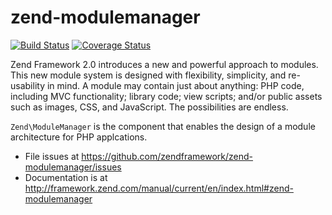# zend-modulemanager

[![Build Status](https://secure.travis-ci.org/zendframework/zend-modulemanager.svg?branch=master)](https://secure.travis-ci.org/zendframework/zend-modulemanager)
[![Coverage Status](https://coveralls.io/repos/zendframework/zend-modulemanager/badge.svg?branch=master)](https://coveralls.io/r/zendframework/zend-modulemanager?branch=master)

Zend Framework 2.0 introduces a new and powerful approach to modules. This new
module system is designed with flexibility, simplicity, and re-usability in mind.
A module may contain just about anything: PHP code, including MVC functionality;
library code; view scripts; and/or public assets such as images, CSS, and
JavaScript. The possibilities are endless.

`Zend\ModuleManager` is the component that enables the design of a module
architecture for PHP applcations.


- File issues at https://github.com/zendframework/zend-modulemanager/issues
- Documentation is at http://framework.zend.com/manual/current/en/index.html#zend-modulemanager
